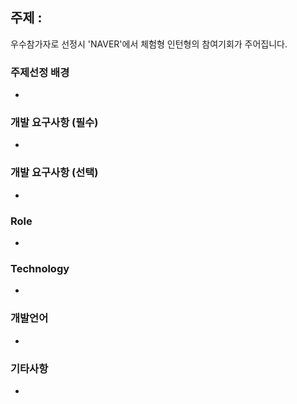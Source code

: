 ## 주제 : 
우수참가자로 선정시 'NAVER'에서 체험형 인턴형의 참여기회가 주어집니다.

### 주제선정 배경
* 

### 개발 요구사항 (필수)
* 

### 개발 요구사항 (선택)
* 

### Role
* 

### Technology 
* 

### 개발언어
* 

### 기타사항
* 
